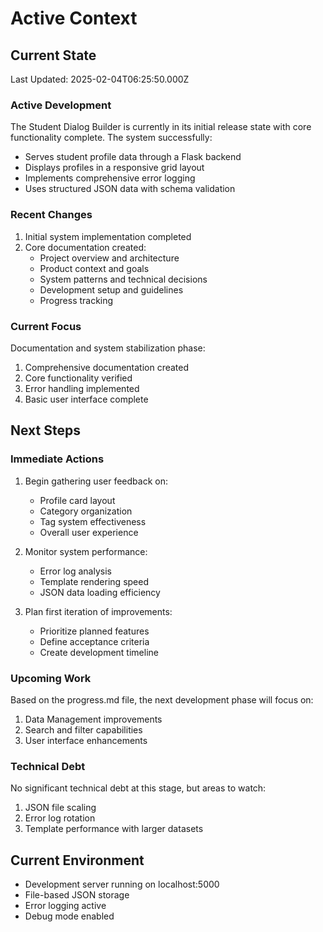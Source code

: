 # Active Context

## Current State
Last Updated: 2025-02-04T06:25:50.000Z

### Active Development
The Student Dialog Builder is currently in its initial release state with core functionality complete. The system successfully:
- Serves student profile data through a Flask backend
- Displays profiles in a responsive grid layout
- Implements comprehensive error logging
- Uses structured JSON data with schema validation

### Recent Changes
1. Initial system implementation completed
2. Core documentation created:
   - Project overview and architecture
   - Product context and goals
   - System patterns and technical decisions
   - Development setup and guidelines
   - Progress tracking

### Current Focus
Documentation and system stabilization phase:
1. Comprehensive documentation created
2. Core functionality verified
3. Error handling implemented
4. Basic user interface complete

## Next Steps

### Immediate Actions
1. Begin gathering user feedback on:
   - Profile card layout
   - Category organization
   - Tag system effectiveness
   - Overall user experience

2. Monitor system performance:
   - Error log analysis
   - Template rendering speed
   - JSON data loading efficiency

3. Plan first iteration of improvements:
   - Prioritize planned features
   - Define acceptance criteria
   - Create development timeline

### Upcoming Work
Based on the progress.md file, the next development phase will focus on:
1. Data Management improvements
2. Search and filter capabilities
3. User interface enhancements

### Technical Debt
No significant technical debt at this stage, but areas to watch:
1. JSON file scaling
2. Error log rotation
3. Template performance with larger datasets

## Current Environment
- Development server running on localhost:5000
- File-based JSON storage
- Error logging active
- Debug mode enabled
